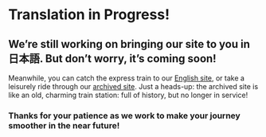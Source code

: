 # Translation in Progress!
## We’re still working on bringing our site to you in 日本語. But don’t worry, it’s coming soon!

Meanwhile, you can catch the express train to our [English site](https://gtfs.org), or take a leisurely ride through our [archived site](https://archive.gtfs.org). Just a heads-up: the archived site is like an old, charming train station: full of history, but no longer in service!

### Thanks for your patience as we work to make your journey smoother in the near future!
